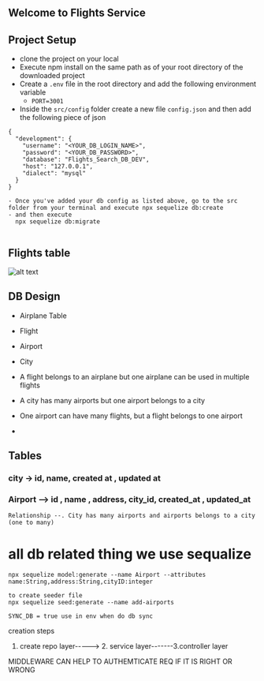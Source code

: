 
## Welcome to Flights Service
## Project Setup

- clone the project on your local
- Execute npm install on the same path as of your root directory of the downloaded project
- Create a `.env` file in the root directory and add the following environment variable
  - `PORT=3001`
- Inside the `src/config` folder create a new file `config.json` and then add the following piece of json

```
{
  "development": {
    "username": "<YOUR_DB_LOGIN_NAME>",
    "password": "<YOUR_DB_PASSWORD>",
    "database": "Flights_Search_DB_DEV",
    "host": "127.0.0.1",
    "dialect": "mysql"
  }
}
```
```
- Once you've added your db config as listed above, go to the src folder from your terminal and execute npx sequelize db:create
- and then execute 
  npx sequelize db:migrate
  
```
## Flights table
![alt text](image.png)



## DB Design
- Airplane Table
- Flight
- Airport
- City

- A flight belongs to an airplane but one airplane can be used in multiple flights
- A city has many airports but one airport belongs to a city
- One airport can have many flights, but a flight belongs to one airport
- 



## Tables

### city -> id, name, created at , updated at
### Airport --> id , name , address, city_id, created_at , updated_at
    Relationship --. City has many airports and airports belongs to a city (one to many)
 # all db related thing we use sequalize 
 ```
 npx sequelize model:generate --name Airport --attributes name:String,address:String,cityID:integer
```
```
to create seeder file
npx sequelize seed:generate --name add-airports
```
```
SYNC_DB = true use in env when do db sync
```
creation steps
1. create repo layer-----> 2. service layer-------3.controller layer

MIDDLEWARE CAN HELP TO AUTHEMTICATE REQ IF IT IS RIGHT OR WRONG


